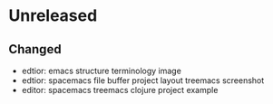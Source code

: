 
# Unreleased

## Changed

- edtior: emacs structure terminology image
- edtior: spacemacs file buffer project layout treemacs screenshot
- editor: spacemacs treemacs clojure project example
